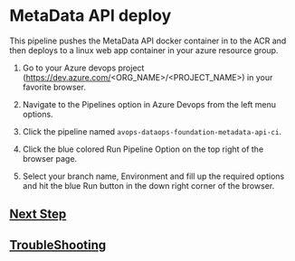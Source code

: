 # MetaData API deploy

This pipeline pushes the MetaData API docker container in to the ACR and then deploys to a linux web app container in your azure resource group.

1. Go to your Azure devops project (https://dev.azure.com/<ORG_NAME>/<PROJECT_NAME>) in your favorite browser.

2. Navigate to the Pipelines option in Azure Devops from the left menu options.

3. Click the pipeline named `avops-dataops-foundation-metadata-api-ci`.

4. Click the blue colored Run Pipeline Option on the top right of the browser page.

5. Select your branch name, Environment and fill up the required options and hit the blue Run button in the down right corner of the browser.

## [Next Step](../ADFPipelines/ADFPipelinesDeploy.md)

## [TroubleShooting](TrobuleShooting.md)
